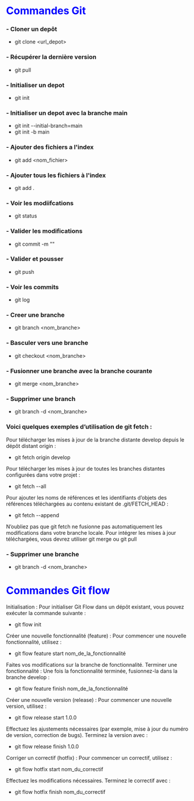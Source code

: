 # <span style="color: blue;"> Commandes Git </span>

### - Cloner un depôt

- git clone <url_depot>

### - Récupérer la dernière version

- git pull

### - Initialiser un depot

- git init 

### - Initialiser un depot avec la branche main

- git init --initial-branch=main
- git init -b main

### - Ajouter des fichiers a l'index

- git add <nom_fichier>

### - Ajouter tous les fichiers à l'index

- git add .

### - Voir les modiifcations

- git status

### - Valider les modifications

- git commit -m "<message>"

### - Valider et pousser

- git push

### - Voir les commits

- git log

### - Creer une branche

- git branch <nom_branche>

### - Basculer vers une branche

- git checkout <nom_branche>

### - Fusionner une branche avec la branche courante

- git merge <nom_branche>

### - Supprimer une branch

- git branch -d <nom_branche>

### Voici quelques exemples d’utilisation de git fetch :

Pour télécharger les mises à jour de la branche distante develop depuis le dépôt distant origin :

- git fetch origin develop

Pour télécharger les mises à jour de toutes les branches distantes configurées dans votre projet :

- git fetch --all

Pour ajouter les noms de références et les identifiants d’objets des références téléchargées au contenu existant de .git/FETCH_HEAD :

- git fetch --append

N’oubliez pas que git fetch ne fusionne pas automatiquement les modifications dans votre branche locale. Pour intégrer les mises à jour téléchargées, vous devrez utiliser git merge ou git pull

### - Supprimer une branche 

- git branch -d <nom_branche>


# <span style="color: blue;"> Commandes Git flow </span>

Initialisation : Pour initialiser Git Flow dans un dépôt existant, vous pouvez exécuter la commande suivante :

- git flow init

Créer une nouvelle fonctionnalité (feature) :
Pour commencer une nouvelle fonctionnalité, utilisez :

- git flow feature start nom_de_la_fonctionnalité

Faites vos modifications sur la branche de fonctionnalité.
Terminer une fonctionnalité :
Une fois la fonctionnalité terminée, fusionnez-la dans la branche develop :

- git flow feature finish nom_de_la_fonctionnalité

Créer une nouvelle version (release) :
Pour commencer une nouvelle version, utilisez :

- git flow release start 1.0.0

Effectuez les ajustements nécessaires (par exemple, mise à jour du numéro de version, correction de bugs).
Terminez la version avec :

- git flow release finish 1.0.0

Corriger un correctif (hotfix) :
Pour commencer un correctif, utilisez :

- git flow hotfix start nom_du_correctif

Effectuez les modifications nécessaires.
Terminez le correctif avec :

- git flow hotfix finish nom_du_correctif


